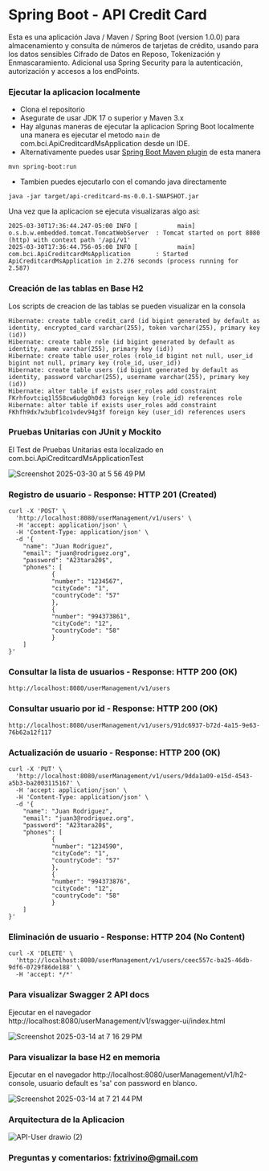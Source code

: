 # Spring Boot - API Credit Card

Esta es una aplicación Java / Maven / Spring Boot (version 1.0.0) para almacenamiento y consulta de números de tarjetas de crédito, usando para los datos sensibles Cifrado de Datos en Reposo, Tokenización y Enmascaramiento. Adicional usa Spring Security para la autenticación, autorización y accesos a los endPoints.

### Ejecutar la aplicacion localmente

* Clona el repositorio
* Asegurate de usar JDK 17 o superior y Maven 3.x
* Hay algunas maneras de ejecutar la aplicacion Spring Boot localmente una manera es ejecutar el metodo `main` de com.bci.ApiCreditcardMsApplication desde un IDE.
* Alternativamente puedes usar [Spring Boot Maven plugin](https://docs.spring.io/spring-boot/docs/current/reference/html/build-tool-plugins-maven-plugin.html) de esta manera

```
mvn spring-boot:run
```

* Tambien puedes ejecutarlo con el comando java directamente
```
java -jar target/api-creditcard-ms-0.0.1-SNAPSHOT.jar
```

Una vez que la aplicacion se ejecuta visualizaras algo asi:

```
2025-03-30T17:36:44.247-05:00 INFO [           main] o.s.b.w.embedded.tomcat.TomcatWebServer  : Tomcat started on port 8080 (http) with context path '/api/v1'
2025-03-30T17:36:44.756-05:00 INFO [           main] com.bci.ApiCreditcardMsApplication       : Started ApiCreditcardMsApplication in 2.276 seconds (process running for 2.587)
```

### Creación de las tablas en Base H2

Los scripts de creacion de las tablas se pueden visualizar en la consola

```
Hibernate: create table credit_card (id bigint generated by default as identity, encrypted_card varchar(255), token varchar(255), primary key (id))
Hibernate: create table role (id bigint generated by default as identity, name varchar(255), primary key (id))
Hibernate: create table user_roles (role_id bigint not null, user_id bigint not null, primary key (role_id, user_id))
Hibernate: create table users (id bigint generated by default as identity, password varchar(255), username varchar(255), primary key (id))
Hibernate: alter table if exists user_roles add constraint FKrhfovtciq1l558cw6udg0h0d3 foreign key (role_id) references role
Hibernate: alter table if exists user_roles add constraint FKhfh9dx7w3ubf1co1vdev94g3f foreign key (user_id) references users
```

### Pruebas Unitarias con JUnit y Mockito

El Test de Pruebas Unitarias esta localizado en com.bci.ApiCreditcardMsApplicationTest

![Screenshot 2025-03-30 at 5 56 49 PM](https://github.com/user-attachments/assets/4b29b315-c5d1-4a9b-9b3c-c64a97e552ff)


### Registro de usuario - Response: HTTP 201 (Created)

```
curl -X 'POST' \
  'http://localhost:8080/userManagement/v1/users' \
  -H 'accept: application/json' \
  -H 'Content-Type: application/json' \
  -d '{
    "name": "Juan Rodriguez",
    "email": "juan@rodriguez.org",
    "password": "A23tara20$",
    "phones": [
            {
            "number": "1234567",
            "cityCode": "1",
            "countryCode": "57"
            },
            {
            "number": "994373861",
            "cityCode": "12",
            "countryCode": "58"
            }
    ]
}'
```

### Consultar la lista de usuarios - Response: HTTP 200 (OK)

```
http://localhost:8080/userManagement/v1/users
```

### Consultar usuario por id - Response: HTTP 200 (OK)

```
http://localhost:8080/userManagement/v1/users/91dc6937-b72d-4a15-9e63-76b62a12f117
```

### Actualización de usuario - Response: HTTP 200 (OK)

```
curl -X 'PUT' \
  'http://localhost:8080/userManagement/v1/users/9dda1a09-e15d-4543-a5b3-ba2003115167' \
  -H 'accept: application/json' \
  -H 'Content-Type: application/json' \
  -d '{
    "name": "Juan Rodriguez",
    "email": "juan3@rodriguez.org",
    "password": "A23tara20$",
    "phones": [
            {
            "number": "1234590",
            "cityCode": "1",
            "countryCode": "57"
            },
            {
            "number": "994373876",
            "cityCode": "12",
            "countryCode": "58"
            }
    ]
}'
```

### Eliminación de usuario - Response: HTTP 204 (No Content)

```
curl -X 'DELETE' \
  'http://localhost:8080/userManagement/v1/users/ceec557c-ba25-46db-9df6-0729f86de188' \
  -H 'accept: */*'
```

### Para visualizar Swagger 2 API docs

Ejecutar en el navegador http://localhost:8080/userManagement/v1/swagger-ui/index.html

![Screenshot 2025-03-14 at 7 16 29 PM](https://github.com/user-attachments/assets/a79bb825-1c62-48e4-b274-f0d2184c3d37)


### Para visualizar la base H2 en memoria

Ejecutar en el navegador http://localhost:8080/userManagement/v1/h2-console, usuario default es 'sa' con password en blanco.

![Screenshot 2025-03-14 at 7 21 44 PM](https://github.com/user-attachments/assets/161a0089-e800-4ecd-b394-bd023b0daa97)


### Arquitectura de la Aplicacion

![API-User drawio (2)](https://github.com/user-attachments/assets/b742341b-8c56-4fb1-b4a6-a97aff48049b)


### Preguntas y comentarios: fxtrivino@gmail.com
